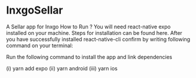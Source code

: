 # InxgoSellar
 A Sellar app for Inxgo
How to Run ? 
You will need react-native expo installed on your machine. Steps for installation can be found here. After you have successfully installed react-native-cli confirm by writing following command on your terminal:

Run the following command to install the app and link dependencies

(i) yarn add expo (ii) yarn android (iii) yarn ios
